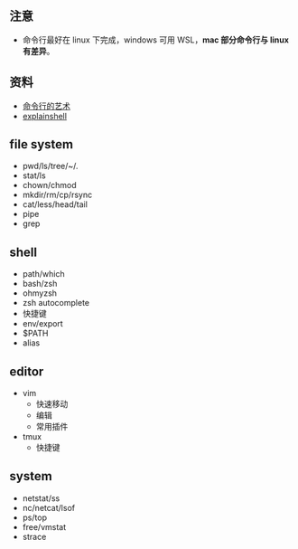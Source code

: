 ## 注意

+ 命令行最好在 linux 下完成，windows 可用 WSL，**mac 部分命令行与 linux 有差异**。

## 资料

+ [命令行的艺术](https://github.com/jlevy/the-art-of-command-line/blob/master/README-zh.md)
+ [explainshell](http://explainshell.com/)


## file system

+ pwd/ls/tree/~/.
+ stat/ls
+ chown/chmod
+ mkdir/rm/cp/rsync
+ cat/less/head/tail
+ pipe
+ grep

## shell

+ path/which
+ bash/zsh
+ ohmyzsh
+ zsh autocomplete
+ 快捷键
+ env/export
+ $PATH
+ alias

## editor

+ vim
  + 快速移动
  + 编辑
  + 常用插件
+ tmux
  + 快捷键

## system

+ netstat/ss
+ nc/netcat/lsof
+ ps/top
+ free/vmstat
+ strace
